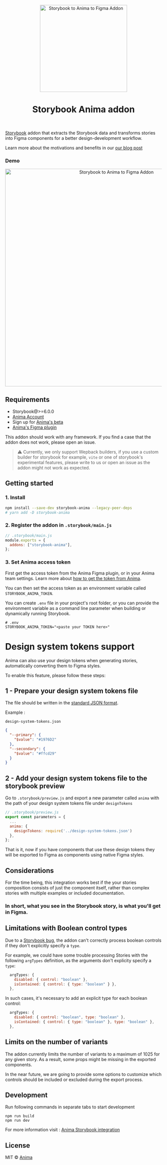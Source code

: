 <div align="center">
  <br/>
  <img src="https://user-images.githubusercontent.com/1323193/153215858-dc6b4ac3-411a-4cf0-8e56-b4460ee339d7.svg" width="280" alt="Storybook to Anima to Figma Addon"/>
  <br/>
  
  <h1>Storybook Anima addon</h1>

  <br/>
</div>

[Storybook](https://github.com/storybooks/storybook) addon that extracts the Storybook data and transforms stories into Figma components for a better design-development workflow.

Learn more about the motivations and benefits in our [our blog post](https://blog.animaapp.com/design-with-your-live-code-components-7f61e99b9bf0)

### Demo

  <div align="center">
  <img src="https://user-images.githubusercontent.com/1323193/155579455-2b9919de-41e7-4e6d-b067-12993833a172.gif" width="700px" alt="Storybook to Anima to Figma Addon"/>
  </div>

## Requirements

- Storybook@>=6.0.0
- [Anima Account](https://www.animaapp.com/figma)
- Sign up for [Anima's beta](https://form.typeform.com/to/eNOueDoh)
- [Anima's Figma plugin](https://www.figma.com/community/plugin/857346721138427857/Export-to-React%2C-HTML-%26-Vue-code-with-Anima)

This addon should work with any framework. If you find a case that the addon does not work, please open an issue.

> :warning: Currently, we only support Wepback builders, if you use a custom builder for storybook for example, `vite` or one of storybook's experimental features, please write to us or open an issue as the addon might not work as expected.

## Getting started

### 1. Install

```sh
npm install --save-dev storybook-anima --legacy-peer-deps
# yarn add -D storybook-anima
```

### 2. Register the addon in `.storybook/main.js`

```js
// .storybook/main.js
module.exports = {
  addons: ["storybook-anima"],
};
```

### 3. Set Anima access token

First get the access token from the Anima Figma plugin, or in your Anima team settings. Learn more about [how to get the token from Anima](https://www.loom.com/share/9f93c49c33824773afdb0fc4658c69e0?utm_source=github).

You can then set the access token as an environment variable called `STORYBOOK_ANIMA_TOKEN`.

You can create `.env` file in your project's root folder, or you can provide the environment variable as a command line parameter when building or dynamically running Storybook.

```shell
# .env
STORYBOOK_ANIMA_TOKEN="<paste your TOKEN here>"
```

# Design system tokens support

Anima can also use your design tokens when generating stories, automatically converting them to Figma styles.

To enable this feature, please follow these steps:

## 1 - Prepare your design system tokens file

The file should be written in the [standard JSON format](https://design-tokens.github.io/community-group/format/).

Example :

`design-system-tokens.json`

```json
{
  "--primary": {
    "$value": "#1976D2"
  },
  "--secondary": {
    "$value": "#ffcd29"
  }
}
```

## 2 - Add your design system tokens file to the storybook preview

Go to `.storybook/preview.js` and export a new parameter called `anima` with the path of your design system tokens file under `designTokens`

```js
// .storybook/preview.js
export const parameters = {
  ...
  anima: {
    designTokens: require('../design-system-tokens.json')
  },
};


```

That is it, now if you have components that use these design tokens they will be exported to Figma as components using native Figma styles.

## Considerations

For the time being, this integration works best if the your stories composition consists of just the component itself, rather than complex stories with multiple examples or included documentation.

### In short, what you see in the Storybook story, is what you'll get in Figma.

## Limitations with Boolean control types

Due to a [Storybook bug](https://github.com/storybookjs/storybook/issues/18796), the addon can't correctly process boolean controls if they don't explicitly specify a `type`.

For example, we could have some trouble processing Stories with the following `argTypes` definition,
as the arguments don't explicity specify a `type`:

```js
  argTypes: {
    disabled: { control: "boolean" },
    isContained: { control: { type: "boolean" } },
  },
```

In such cases, it's necessary to add an explicit type for each boolean control:

```js
  argTypes: {
    disabled: { control: "boolean", type: "boolean" },
    isContained: { control: { type: "boolean" }, type: "boolean" },
  },
```

## Limits on the number of variants

The addon currently limits the number of variants to a maximum of 1025 for any given story.
As a result, some props might be missing in the exported
components.

In the near future, we are going to provide some options to
customize which controls should be included or excluded during
the export process.

## Development

Run following commands in separate tabs to start development

```shell
npm run build
npm run dev
```

For more information visit : [Anima Storybook integration](https://blog.animaapp.com/design-with-your-live-code-components-7f61e99b9bf0)

## License

MIT © [Anima](https://www.animaapp.com)
